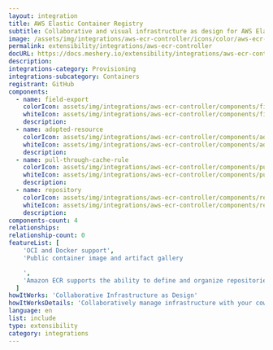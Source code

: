 ```yaml
---
layout: integration
title: AWS Elastic Container Registry
subtitle: Collaborative and visual infrastructure as design for AWS Elastic Container Registry
image: /assets/img/integrations/aws-ecr-controller/icons/color/aws-ecr-controller-color.svg
permalink: extensibility/integrations/aws-ecr-controller
docURL: https://docs.meshery.io/extensibility/integrations/aws-ecr-controller
description:
integrations-category: Provisioning
integrations-subcategory: Containers
registrant: GitHub
components:
  - name: field-export
    colorIcon: assets/img/integrations/aws-ecr-controller/components/field-export/icons/color/field-export-color.svg
    whiteIcon: assets/img/integrations/aws-ecr-controller/components/field-export/icons/white/field-export-white.svg
    description:
  - name: adopted-resource
    colorIcon: assets/img/integrations/aws-ecr-controller/components/adopted-resource/icons/color/adopted-resource-color.svg
    whiteIcon: assets/img/integrations/aws-ecr-controller/components/adopted-resource/icons/white/adopted-resource-white.svg
    description:
  - name: pull-through-cache-rule
    colorIcon: assets/img/integrations/aws-ecr-controller/components/pull-through-cache-rule/icons/color/pull-through-cache-rule-color.svg
    whiteIcon: assets/img/integrations/aws-ecr-controller/components/pull-through-cache-rule/icons/white/pull-through-cache-rule-white.svg
    description:
  - name: repository
    colorIcon: assets/img/integrations/aws-ecr-controller/components/repository/icons/color/repository-color.svg
    whiteIcon: assets/img/integrations/aws-ecr-controller/components/repository/icons/white/repository-white.svg
    description:
components-count: 4
relationships:
relationship-count: 0
featureList: [
    'OCI and Docker support',
    'Public container image and artifact gallery

    ',
    'Amazon ECR supports the ability to define and organize repositories in your registry using namespaces.',
  ]
howItWorks: 'Collaborative Infrastructure as Design'
howItWorksDetails: 'Collaboratively manage infrastructure with your coworkers synchronously sharing the same designs.'
language: en
list: include
type: extensibility
category: integrations
---
```

